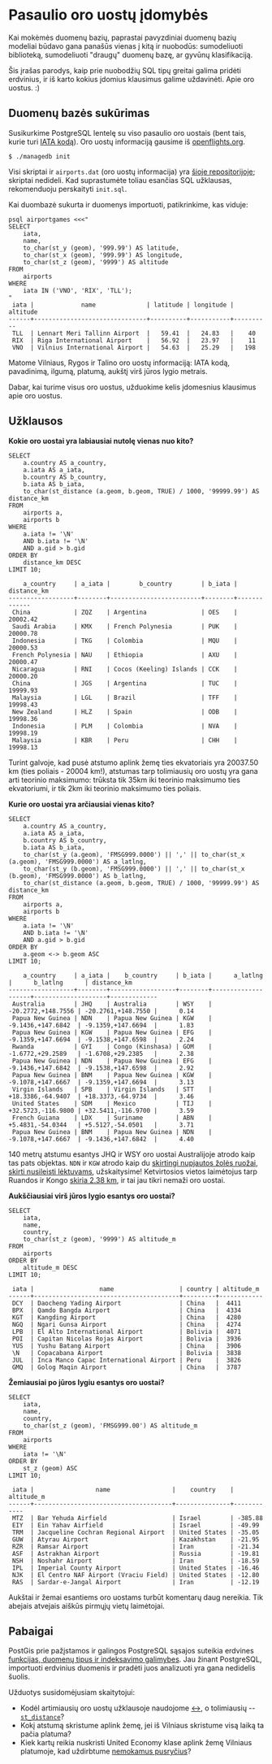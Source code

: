 Pasaulio oro uostų įdomybės
===========================

Kai mokėmės duomenų bazių, paprastai pavyzdiniai duomenų bazių modeliai būdavo
gana panašūs vienas į kitą ir nuobodūs: sumodeliuoti biblioteką, sumodeliuoti
"draugų" duomenų bazę, ar gyvūnų klasifikaciją.

Šis įrašas parodys, kaip prie nuobodžių SQL tipų greitai galima pridėti
erdvinius, ir iš karto kokius įdomius klausimus galime uždavinėti. Apie oro
uostus. :)

Duomenų bazės sukūrimas
-----------------------

Susikurkime PostgreSQL lentelę su viso pasaulio oro uostais (bent tais, kurie
turi [IATA kodą][1]). Oro uostų informaciją gausime iš [openflights.org][3].

```
$ ./managedb init
```

Visi skriptai ir `airports.dat` (oro uostų informacija) yra [šioje
repositorijoje][2]; skriptai nedideli. Kad suprastumėte toliau esančias SQL
užklausas, rekomenduoju perskaityti `init.sql`.

Kai duombazė sukurta ir duomenys importuoti, patikrinkime, kas viduje:

```
psql airportgames <<<"
SELECT
    iata,
    name,
    to_char(st_y (geom), '999.99') AS latitude,
    to_char(st_x (geom), '999.99') AS longitude,
    to_char(st_z (geom), '9999') AS altitude
FROM
    airports
WHERE
    iata IN ('VNO', 'RIX', 'TLL');
"
 iata |             name              | latitude | longitude | altitude
------+-------------------------------+----------+-----------+----------
 TLL  | Lennart Meri Tallinn Airport  |   59.41  |   24.83   |    40
 RIX  | Riga International Airport    |   56.92  |   23.97   |    11
 VNO  | Vilnius International Airport |   54.63  |   25.29   |   198
```

Matome Vilniaus, Rygos ir Talino oro uostų informaciją: IATA kodą, pavadinimą,
ilgumą, platumą, aukštį virš jūros lygio metrais.

Dabar, kai turime visus oro uostus, užduokime kelis įdomesnius klausimus apie
oro uostus.

Užklausos
---------

**Kokie oro uostai yra labiausiai nutolę vienas nuo kito?**

```
SELECT
    a.country AS a_country,
    a.iata AS a_iata,
    b.country AS b_country,
    b.iata AS b_iata,
    to_char(st_distance (a.geom, b.geom, TRUE) / 1000, '99999.99') AS distance_km
FROM
    airports a,
    airports b
WHERE
    a.iata != '\N'
    AND b.iata != '\N'
    AND a.gid > b.gid
ORDER BY
    distance_km DESC
LIMIT 10;

    a_country     | a_iata |        b_country        | b_iata | distance_km
------------------+--------+-------------------------+--------+-------------
 China            | ZQZ    | Argentina               | OES    |  20002.42
 Saudi Arabia     | KMX    | French Polynesia        | PUK    |  20000.78
 Indonesia        | TKG    | Colombia                | MQU    |  20000.53
 French Polynesia | NAU    | Ethiopia                | AXU    |  20000.47
 Nicaragua        | RNI    | Cocos (Keeling) Islands | CCK    |  20000.20
 China            | JGS    | Argentina               | TUC    |  19999.93
 Malaysia         | LGL    | Brazil                  | TFF    |  19998.43
 New Zealand      | HLZ    | Spain                   | ODB    |  19998.36
 Indonesia        | PLM    | Colombia                | NVA    |  19998.19
 Malaysia         | KBR    | Peru                    | CHH    |  19998.13
```

Turint galvoje, kad pusė atstumo aplink žemę ties ekvatoriais yra 20037.50 km
(ties poliais - 20004 km!), atstumas tarp tolimiausių oro uostų yra gana arti
teorinio maksimumo: trūksta tik 35km iki teorinio maksimumo ties ekvatoriumi,
ir tik 2km iki teorinio maksimumo ties poliais.

**Kurie oro uostai yra arčiausiai vienas kito?**
```
SELECT
    a.country AS a_country,
    a.iata AS a_iata,
    b.country AS b_country,
    b.iata AS b_iata,
    to_char(st_y (a.geom), 'FMSG999.0000') || ',' || to_char(st_x (a.geom), 'FMSG999.0000') AS a_latlng,
    to_char(st_y (b.geom), 'FMSG999.0000') || ',' || to_char(st_x (b.geom), 'FMSG999.0000') AS b_latlng,
    to_char(st_distance (a.geom, b.geom, TRUE) / 1000, '99999.99') AS distance_km
FROM
    airports a,
    airports b
WHERE
    a.iata != '\N'
    AND b.iata != '\N'
    AND a.gid > b.gid
ORDER BY
    a.geom <-> b.geom ASC
LIMIT 10;

    a_country     | a_iata |    b_country     | b_iata |      a_latlng      |      b_latlng      | distance_km
------------------+--------+------------------+--------+--------------------+--------------------+-------------
 Australia        | JHQ    | Australia        | WSY    | -20.2772,+148.7556 | -20.2761,+148.7550 |      0.14
 Papua New Guinea | NDN    | Papua New Guinea | KGW    | -9.1436,+147.6842  | -9.1359,+147.6694  |      1.83
 Papua New Guinea | KGW    | Papua New Guinea | EFG    | -9.1359,+147.6694  | -9.1538,+147.6598  |      2.24
 Rwanda           | GYI    | Congo (Kinshasa) | GOM    | -1.6772,+29.2589   | -1.6708,+29.2385   |      2.38
 Papua New Guinea | NDN    | Papua New Guinea | EFG    | -9.1436,+147.6842  | -9.1538,+147.6598  |      2.92
 Papua New Guinea | BNM    | Papua New Guinea | KGW    | -9.1078,+147.6667  | -9.1359,+147.6694  |      3.13
 Virgin Islands   | SPB    | Virgin Islands   | STT    | +18.3386,-64.9407  | +18.3373,-64.9734  |      3.46
 United States    | SDM    | Mexico           | TIJ    | +32.5723,-116.9800 | +32.5411,-116.9700 |      3.59
 French Guiana    | LDX    | Suriname         | ABN    | +5.4831,-54.0344   | +5.5127,-54.0501   |      3.71
 Papua New Guinea | BNM    | Papua New Guinea | NDN    | -9.1078,+147.6667  | -9.1436,+147.6842  |      4.40
```

140 metrų atstumu esantys JHQ ir WSY oro uostai Australijoje atrodo kaip tas
pats objektas.  `NDN` ir `KGW` atrodo kaip du [skirtingi nupjautos žolės
ruožai, skirti nusileisti lėktuvams][4], užskaitysime!  Ketvirtosios vietos
laimėtojus tarp Ruandos ir Kongo [skiria 2.38 km][8], ir tai jau tikri nemaži
oro uostai.

**Aukščiausiai virš jūros lygio esantys oro uostai?**

```
SELECT
    iata,
    name,
    country,
    to_char(st_z (geom), '9999') AS altitude_m
FROM
    airports
ORDER BY
    altitude_m DESC
LIMIT 10;

 iata |                  name                  | country | altitude_m
------+----------------------------------------+---------+------------
 DCY  | Daocheng Yading Airport                | China   |  4411
 BPX  | Qamdo Bangda Airport                   | China   |  4334
 KGT  | Kangding Airport                       | China   |  4280
 NGQ  | Ngari Gunsa Airport                    | China   |  4274
 LPB  | El Alto International Airport          | Bolivia |  4071
 POI  | Capitan Nicolas Rojas Airport          | Bolivia |  3936
 YUS  | Yushu Batang Airport                   | China   |  3906
 \N   | Copacabana Airport                     | Bolivia |  3838
 JUL  | Inca Manco Capac International Airport | Peru    |  3826
 GMQ  | Golog Maqin Airport                    | China   |  3787
```

**Žemiausiai po jūros lygiu esantys oro uostai?**

```
SELECT
    iata,
    name,
    country,
    to_char(st_z (geom), 'FMSG999.00') AS altitude_m
FROM
    airports
WHERE
    iata != '\N'
ORDER BY
    st_z (geom) ASC
LIMIT 10;

 iata |                 name                 |    country    | altitude_m
------+--------------------------------------+---------------+------------
 MTZ  | Bar Yehuda Airfield                  | Israel        | -385.88
 EIY  | Ein Yahav Airfield                   | Israel        | -49.99
 TRM  | Jacqueline Cochran Regional Airport  | United States | -35.05
 GUW  | Atyrau Airport                       | Kazakhstan    | -21.95
 RZR  | Ramsar Airport                       | Iran          | -21.34
 ASF  | Astrakhan Airport                    | Russia        | -19.81
 NSH  | Noshahr Airport                      | Iran          | -18.59
 IPL  | Imperial County Airport              | United States | -16.46
 NJK  | El Centro NAF Airport (Vraciu Field) | United States | -12.80
 RAS  | Sardar-e-Jangal Airport              | Iran          | -12.19
```

Aukštai ir žemai esantiems oro uostams turbūt komentarų daug nereikia. Tik
abejais atvejais aiškūs pirmųjų vietų laimėtojai.

Pabaigai
--------

PostGis prie pažįstamos ir galingos PostgreSQL sąsajos suteikia erdvines
[funkcijas, duomenų tipus ir indeksavimo galimybes][9]. Jau žinant PostgreSQL,
importuoti erdvinius duomenis ir pradėti juos analizuoti yra gana nedidelis
šuolis.

Užduotys susidomėjusiam skaitytojui:

* Kodėl artimiausių oro uostų užklausoje naudojome [<->][5], o
  tolimiausių -- [`st_distance`][6]?
* Kokį atstumą skristume aplink žemę, jei iš Vilniaus skristume visą laiką ta
  pačia platuma?
* Kiek kartų reikia nuskristi United Economy klase aplink žemę Vilniaus
  platumoje, kad uždirbtume [nemokamus pusryčius][7]?


[1]: https://en.wikipedia.org/wiki/International_Air_Transport_Association_code
[2]: https://github.com/motiejus/stud/tree/master/MTM/task4-straipsnis
[3]: https://openflights.org/data.html
[4]: https://goo.gl/maps/RD3d9fsH8NwzAnsYA
[5]: https://postgis.net/docs/geometry_distance_knn.html
[6]: https://postgis.net/docs/ST_Distance.html
[7]: https://www.united.com/ual/en/us/fly/mileageplus/premier/full-premier-benefits-chart.html
[8]: https://goo.gl/maps/3usBcUHDWnefVmab6
[9]: https://postgis.net/docs/reference.html
